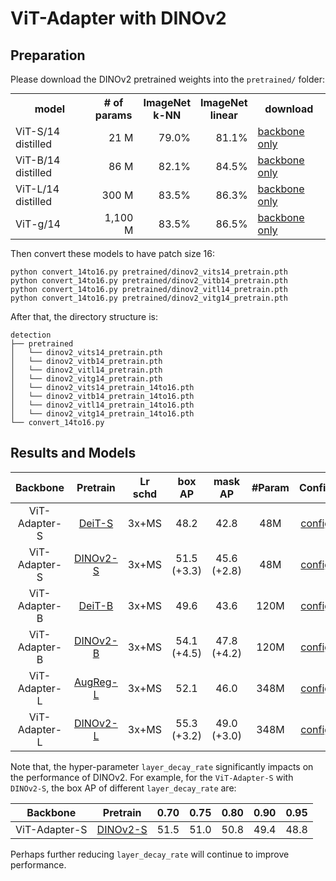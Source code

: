 # ViT-Adapter with DINOv2

## Preparation

Please download the DINOv2 pretrained weights into the `pretrained/` folder:

<table style="margin: auto">
  <tr>
    <th>model</th>
    <th># of<br />params</th>
    <th>ImageNet<br />k-NN</th>
    <th>ImageNet<br />linear</th>
    <th>download</th>
  </tr>
  <tr>
    <td>ViT-S/14 distilled</td>
    <td align="right">21 M</td>
    <td align="right">79.0%</td>
    <td align="right">81.1%</td>
    <td><a href="https://dl.fbaipublicfiles.com/dinov2/dinov2_vits14/dinov2_vits14_pretrain.pth">backbone only</a></td>
  </tr>
  <tr>
    <td>ViT-B/14 distilled</td>
    <td align="right">86 M</td>
    <td align="right">82.1%</td>
    <td align="right">84.5%</td>
    <td><a href="https://dl.fbaipublicfiles.com/dinov2/dinov2_vitb14/dinov2_vitb14_pretrain.pth">backbone only</a></td>
  </tr>
  <tr>
    <td>ViT-L/14 distilled</td>
    <td align="right">300 M</td>
    <td align="right">83.5%</td>
    <td align="right">86.3%</td>
    <td><a href="https://dl.fbaipublicfiles.com/dinov2/dinov2_vitl14/dinov2_vitl14_pretrain.pth">backbone only</a></td>
  </tr>
  <tr>
    <td>ViT-g/14</td>
    <td align="right">1,100 M</td>
    <td align="right">83.5%</td>
    <td align="right">86.5%</td>
    <td><a href="https://dl.fbaipublicfiles.com/dinov2/dinov2_vitg14/dinov2_vitg14_pretrain.pth">backbone only</a></td>
  </tr>
</table>

Then convert these models to have patch size 16:

```shell
python convert_14to16.py pretrained/dinov2_vits14_pretrain.pth
python convert_14to16.py pretrained/dinov2_vitb14_pretrain.pth
python convert_14to16.py pretrained/dinov2_vitl14_pretrain.pth
python convert_14to16.py pretrained/dinov2_vitg14_pretrain.pth
```

After that, the directory structure is:

```shell
detection
├── pretrained
│   └── dinov2_vits14_pretrain.pth
│   └── dinov2_vitb14_pretrain.pth
│   └── dinov2_vitl14_pretrain.pth
│   └── dinov2_vitg14_pretrain.pth
│   └── dinov2_vits14_pretrain_14to16.pth
│   └── dinov2_vitb14_pretrain_14to16.pth
│   └── dinov2_vitl14_pretrain_14to16.pth
│   └── dinov2_vitg14_pretrain_14to16.pth
└── convert_14to16.py
```

## Results and Models

| Backbone      | Pretrain                                                                                   | Lr schd | box AP | mask AP | #Param | Config                                                    | Download                                                                                                                                                                                                                      |
|:-------------:|:------------------------------------------------------------------------------------------:|:-------:|:------:|:-------:|:------:|:---------------------------------------------------------:|:-----------------------------------------------------------------------------------------------------------------------------------------------------------------------------------------------------------------------------:|
| ViT-Adapter-S | [DeiT-S](https://dl.fbaipublicfiles.com/deit/deit_small_patch16_224-cd65a155.pth)                                                                                     | 3x+MS   | 48.2   | 42.8    | 48M    | [config](../mask_rcnn_deit_adapter_small_fpn_3x_coco.py)  | [ckpt](https://github.com/czczup/ViT-Adapter/releases/download/v0.1.2/mask_rcnn_deit_adapter_small_fpn_3x_coco.pth.tar)                                                                                                       |
| ViT-Adapter-S | [DINOv2-S](https://dl.fbaipublicfiles.com/dinov2/dinov2_vits14/dinov2_vits14_pretrain.pth) | 3x+MS   | 51.5 (+3.3)   | 45.6 (+2.8)   | 48M    | [config](./mask_rcnn_dinov2_adapter_small_fpn_3x_coco.py) | [ckpt](https://huggingface.co/czczup/ViT-Adapter/resolve/main/mask_rcnn_dinov2_adapter_small_fpn_3x_coco.pth) \| [log](https://huggingface.co/czczup/ViT-Adapter/resolve/main/mask_rcnn_dinov2_adapter_small_fpn_3x_coco.log) |
| ViT-Adapter-B | [DeiT-B](https://dl.fbaipublicfiles.com/deit/deit_base_patch16_224-b5f2ef4d.pth)                                                                                   | 3x+MS   | 49.6 | 43.6 | 120M   | [config](../mask_rcnn_deit_adapter_base_fpn_3x_coco.py)         | [ckpt](https://github.com/czczup/ViT-Adapter/releases/download/v0.1.6/mask_rcnn_deit_adapter_base_fpn_3x_coco.pth.tar) 
| ViT-Adapter-B | [DINOv2-B](https://dl.fbaipublicfiles.com/dinov2/dinov2_vitb14/dinov2_vitb14_pretrain.pth) | 3x+MS   | 54.1 (+4.5)   | 47.8 (+4.2)       | 120M   | [config](./mask_rcnn_dinov2_adapter_base_fpn_3x_coco.py)  | [ckpt](https://huggingface.co/czczup/ViT-Adapter/resolve/main/mask_rcnn_dinov2_adapter_base_fpn_3x_coco.pth) \| [log](https://huggingface.co/czczup/ViT-Adapter/resolve/main/mask_rcnn_dinov2_adapter_base_fpn_3x_coco.log)                                                                                                                                                                                                                             |
| ViT-Adapter-L | [AugReg-L](https://storage.googleapis.com/vit_models/augreg/L_16-i21k-300ep-lr_0.001-aug_medium1-wd_0.1-do_0.1-sd_0.1--imagenet2012-steps_20k-lr_0.01-res_384.npz) | 3x+MS   | 52.1 | 46.0  | 348M   | [config](../mask_rcnn_augreg_adapter_large_fpn_3x_coco.py)      | [ckpt](https://github.com/czczup/ViT-Adapter/releases/download/v0.3.1/mask_rcnn_augreg_adapter_large_fpn_3x_coco.pth) \| [log](https://huggingface.co/czczup/ViT-Adapter/raw/main/mask_rcnn_augreg_adapter_large_fpn_3x_coco.log)           |
| ViT-Adapter-L | [DINOv2-L](https://dl.fbaipublicfiles.com/dinov2/dinov2_vitl14/dinov2_vitl14_pretrain.pth) | 3x+MS   | 55.3 (+3.2)     | 49.0 (+3.0)    | 348M   | [config](./mask_rcnn_dinov2_adapter_large_fpn_3x_coco.py) | [ckpt](https://huggingface.co/czczup/ViT-Adapter/resolve/main/mask_rcnn_dinov2_adapter_large_fpn_3x_coco.pth) \| [log](https://huggingface.co/czczup/ViT-Adapter/resolve/main/mask_rcnn_dinov2_adapter_large_fpn_3x_coco.log)  |

Note that, the hyper-parameter `layer_decay_rate`  significantly impacts on the performance of DINOv2. For example, for the `ViT-Adapter-S` with `DINOv2-S`, the box AP of different `layer_decay_rate` are:

| Backbone      | Pretrain                                                                                   | 0.70 | 0.75 | 0.80 | 0.90 | 0.95 |
|:-------------:|:------------------------------------------------------------------------------------------:|:----:|:----:|:----:|:----:|:----:|
| ViT-Adapter-S | [DINOv2-S](https://dl.fbaipublicfiles.com/dinov2/dinov2_vits14/dinov2_vits14_pretrain.pth) | 51.5 | 51.0 | 50.8 | 49.4 | 48.8 |

Perhaps further reducing `layer_decay_rate` will continue to improve performance.


